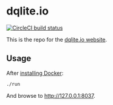 # dqlite.io
[![CircleCI build status](https://circleci.com/gh/canonical-web-and-design/dqlite.io.svg?style=shield)](https://circleci.com/gh/canonical-web-and-design/dqlite.io)

This is the repo for the [dqlite.io website](https://dqlite.io).

## Usage

After [installing Docker](https://docs.docker.com/install/):

``` bash
./run
```

And browse to http://127.0.0.1:8037.


